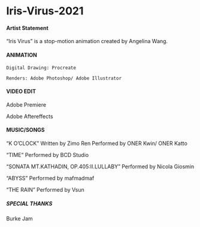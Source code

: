 # Iris-Virus-2021

#### Artist Statement

  “Iris Virus” is a stop-motion animation created by Angelina Wang. 




#### ANIMATION

    Digital Drawing: Procreate

    Renders: Adobe Photoshop/ Adobe Illustrator




#### VIDEO EDIT

  Adobe Premiere

  Adobe Aftereffects



#### MUSIC/SONGS

  “K O’CLOCK”
Written by Zimo Ren
Performed by ONER Kwin/ ONER Katto

“TIME”
Performed by BCD Studio

“SONATA MT.KATHADIN, OP.405:II.LULLABY”
Performed by Nicola Giosmin

“ABYSS”
Performed by mafmadmaf

“THE RAIN”
Performed by Vsun






##### SPECIAL THANKS

Burke Jam


